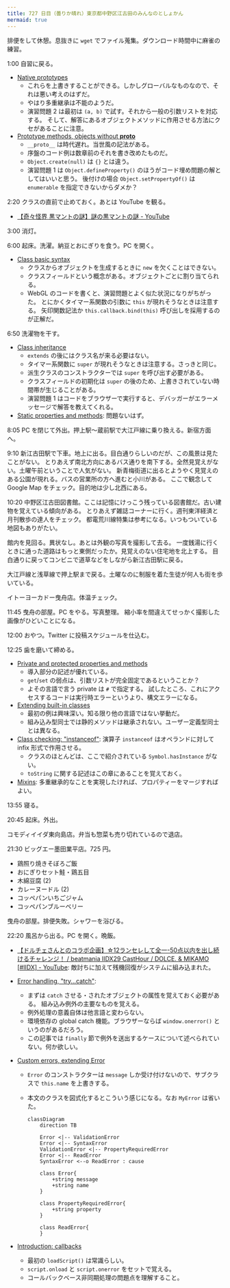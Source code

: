 ```yaml
---
title: 727 日目（曇りか晴れ）東京都中野区江古田のみんなのとしょかん
mermaid: true
---
```


排便をして休憩。息抜きに `wget` でファイル蒐集。ダウンロード時間中に麻雀の練習。

1:00 自習に戻る。

* [Native prototypes](https://javascript.info/native-prototypes)
  * これらを上書きすることができる。しかしグローバルなものなので、それは悪い考えのはずだ。
  * やはり多重継承は不能のようだ。
  * 演習問題 2 は最初は `(a, b)` で試す。それから一般の引数リストを対応する。
    そして、解答にあるオブジェクトメソッドに作用させる方法にクセがあることに注意。
* [Prototype methods, objects without __proto__](https://javascript.info/prototype-methods)
  * `__proto__` は時代遅れ。当世風の記法がある。
  * 序盤のコード例は数章前のそれを書き改めたものだ。
  * `Object.create(null)` は `{}` とは違う。
  * 演習問題 1 は `Object.defineProperty()` のほうがコード埋め問題の解としてはいいと思う。
    後付けの場合 `Object.setPropertyOf()` は `enumerable` を指定できないからダメか？

2:20 クラスの直前で止めておく。あとは YouTube を観る。

* [【奇々怪界 黒マントの謎】謎の黒マントの謎 - YouTube](https://www.youtube.com/watch?v=ADNGoiqRuD0)

3:00 消灯。

6:00 起床。洗濯。納豆とおにぎりを食う。PC を開く。

* [Class basic syntax](https://javascript.info/class)
  * クラスからオブジェクトを生成するときに `new` を欠くことはできない。
  * クラスフィールドという概念がある。オブジェクトごとに割り当てられる。
  * WebGL のコードを書くと、演習問題とよく似た状況になりがちがった。
    とにかくタイマー系関数の引数に `this` が現れそうなときは注意する。
    矢印関数記法か `this.callback.bind(this)` 呼び出しを採用するのが正解だ。

6:50 洗濯物を干す。

* [Class inheritance](https://javascript.info/class-inheritance)
  * `extends` の後にはクラス名が来る必要はない。
  * タイマー系関数に `super` が現れそうなときは注意する。さっきと同じ。
  * 派生クラスのコンストラクターでは `super` を呼び出す必要がある。
  * クラスフィールドの初期化は `super` の後のため、上書きされていない時間帯が生じることがある。
  * 演習問題 1 はコードをブラウザーで実行すると、デバッガーがエラーメッセージで解答を教えてくれる。
* [Static properties and methods](https://javascript.info/static-properties-methods):
  問題ないはず。

8:05 PC を閉じて外出。押上駅～蔵前駅で大江戸線に乗り換える。新宿方面へ。

9:10 新江古田駅で下車。地上に出る。目白通りらしいのだが、この風景は見たことがない。
とりあえず南北方向にあるバス通りを南下する。全然見覚えがない。土曜午前ということで人気がない。
新青梅街道に出るとようやく見覚えのある公園が現れる。バスの営業所の方へ進むと小川がある。
ここで観念して Google Map をチェック。目的地は少し北西にある。

10:20 中野区江古田図書館。ここは記憶にけっこう残っている図書館だ。古い建物を覚えている傾向がある。
とりあえず雑誌コーナーに行く。週刊東洋経済と月刊散歩の達人をチェック。
都電荒川線特集は参考になる。いつもついている地図もありがたい。

館内を見回る。異状なし。あとは外観の写真を撮影して去る。
一度銭湯に行くときに通った道路はもっと東側だったか。見覚えのない住宅地を北上する。
目白通りに戻ってコンビニで道草などをしながら新江古田駅に戻る。

大江戸線と浅草線で押上駅まで戻る。土曜なのに制服を着た生徒が何人も街を歩いている。

イトーヨーカドー曳舟店。体温チェック。

11:45 曳舟の部屋。PC をやる。写真整理。
縮小率を間違えてせっかく撮影した画像がひどいことになる。

12:00 おやつ。Twitter に投稿スケジュールを仕込む。

12:25 歯を磨いて締める。

* [Private and protected properties and methods](https://javascript.info/private-protected-properties-methods)
  * 導入部分の記述が優れている。
  * `get`/`set` の弱点は、引数リストが完全固定であるということか？
  * よその言語で言う private は `#` で指定する。
    試したところ、これにアクセスするコードは実行時エラーというより、構文エラーになる。
* [Extending built-in classes](https://javascript.info/extend-natives)
  * 最初の例は興味深い。知る限り他の言語ではない挙動だ。
  * 組み込み型同士では静的メソッドは継承されない。ユーザー定義型同士とは異なる。
* [Class checking: "instanceof"](https://javascript.info/instanceof):
  演算子 `instanceof` はオペランドに対して infix 形式で作用させる。
  * クラスのほとんどは、ここで紹介されている `Symbol.hasInstance` がない。
  * `toString` に関する記述はこの章にあることを覚えておく。
* [Mixins](https://javascript.info/mixins):
  多重継承的なことを実現したければ、プロパティーをマージすればよい。

13:55 寝る。

20:45 起床。外出。

コモディイイダ東向島店。弁当も惣菜も売り切れているので退店。

21:30 ビッグエー墨田業平店。725 円。

* 鶏照り焼きそぼろご飯
* おにぎりセット鮭・鶏五目
* 木綿豆腐 (2)
* カレーヌードル (2)
* コッペパンいちごジャム
* コッペパンブルーベリー

曳舟の部屋。排便失敗。シャワーを浴びる。

22:20 風呂から出る。PC を開く。晩飯。

* [【ドルチェさんとのコラボ企画】☆12ランセレして全一-50点以内を出し続けるチャレンジ！ / beatmania IIDX29 CastHour / DOLCE. &amp; MIKAMO [&#x23;IIDX] - YouTube](https://www.youtube.com/watch?v=dbXxzkyyIMc):
  敵討ちに加えて残機回復がシステムに組み込まれた。
* [Error handling, "try...catch"](https://javascript.info/try-catch):
  * まずは `catch` させる・されたオブジェクトの属性を覚えておく必要がある。
    組み込み例外の主要なものを覚える。
  * 例外処理の意義自体は他言語と変わらない。
  * 環境依存の global catch 機能。ブラウザーならば `window.onerror()` というのがあるだろう。
  * この記事では `finally` 節で例外を送出するケースについて述べられていない。何か欲しい。
* [Custom errors, extending Error](https://javascript.info/custom-errors)
  * `Error` のコンストラクターは `message` しか受け付けないので、サブクラスで `this.name` を上書きする。
  * 本文のクラスを図式化するとこういう感じになる。なお `MyError` は省いた。

    ```mermaid
    classDiagram
        direction TB
    
        Error <|-- ValidationError
        Error <|-- SyntaxError
        ValidationError <|-- PropertyRequiredError
        Error <|-- ReadError
        SyntaxError <--o ReadError : cause
    
        class Error{
            +string message
            +string name
        }
    
        class PropertyRequiredError{
            +string property
        }
    
        class ReadError{
        }
    ```

* [Introduction: callbacks](https://javascript.info/callbacks)
  * 最初の `loadScript()` は常識らしい。
  * `script.onload` と `script.onerror` をセットで覚える。
  * コールバックベース非同期処理の問題点を理解すること。
